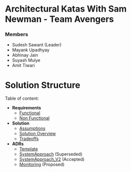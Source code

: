 # Architectural Katas With Sam Newman - Team Avengers

### Members 
- Sudesh Sawant (Leader)
- Mayank Upadhyay
- Abhinay Jain
- Suyash Mulye
- Amit Tiwari

# Solution Structure

Table of content: 
- **Requirements**
	- [Functional](https://github.com/mu2712/archkatas/blob/development/Requirements/Functional.md)
	- [Non Functional](https://github.com/mu2712/archkatas/blob/development/Requirements/NonFunctional.md)
- **Solution**
	- [Assumptions](https://github.com/mu2712/archkatas/blob/development/Solution/Assumptions.md)
  - [Solution Overview](https://github.com/mu2712/archkatas/blob/development/Solution/SolutionOverview.md)
  - [Tradeoffs](https://github.com/mu2712/archkatas/blob/development/Solution/Tradeoffs.md)
- **ADRs**
	- [Template](https://github.com/mu2712/archkatas/blob/development/ADRs/Template.md)
	- [SystemApproach](https://github.com/mu2712/archkatas/blob/development/ADRs/SystemApproach.md) (Superseded)
	- [SystemApproach_V2](https://github.com/mu2712/archkatas/blob/development/ADRs/SystemApproach_V2.md) (Accepted)
	- [Monitoring](https://github.com/mu2712/archkatas/blob/development/ADRs/Monitoring.md) (Proposed)
